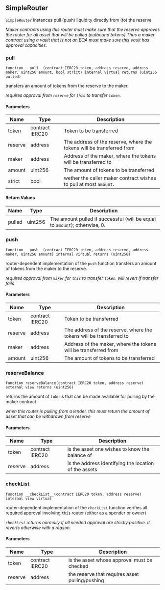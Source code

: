 ## SimpleRouter

`SimpleRouter` instances pull (push) liquidity directly from (to) the reserve

_Maker contracts using this router must make sure that the reserve approves the router for all asset that will be pulled (outbound tokens)
Thus a maker contract using a vault that is not an EOA must make sure this vault has approval capacities._

### __pull__

```solidity
function __pull__(contract IERC20 token, address reserve, address maker, uint256 amount, bool strict) internal virtual returns (uint256 pulled)
```

transfers an amount of tokens from the reserve to the maker.

_requires approval from `reserve` for `this` to transfer `token`._

#### Parameters

| Name | Type | Description |
| ---- | ---- | ----------- |
| token | contract IERC20 | Token to be transferred |
| reserve | address | The address of the reserve, where the tokens will be transferred from |
| maker | address | Address of the maker, where the tokens will be transferred to |
| amount | uint256 | The amount of tokens to be transferred |
| strict | bool | wether the caller maker contract wishes to pull at most `amount`. |

#### Return Values

| Name | Type | Description |
| ---- | ---- | ----------- |
| pulled | uint256 | The amount pulled if successful (will be equal to `amount`); otherwise, 0. |

### __push__

```solidity
function __push__(contract IERC20 token, address reserve, address maker, uint256 amount) internal virtual returns (uint256)
```

router-dependent implementation of the `push` function
transfers an amount of tokens from the maker to the reserve.

_requires approval from `maker` for `this` to transfer `token`.
will revert if transfer fails_

#### Parameters

| Name | Type | Description |
| ---- | ---- | ----------- |
| token | contract IERC20 | Token to be transferred |
| reserve | address | The address of the reserve, where the tokens will be transferred to |
| maker | address | Address of the maker, where the tokens will be transferred from |
| amount | uint256 | The amount of tokens to be transferred |

### reserveBalance

```solidity
function reserveBalance(contract IERC20 token, address reserve) external view returns (uint256)
```

returns the amount of `token`s that can be made available for pulling by the maker contract

_when this router is pulling from a lender, this must return the amount of asset that can be withdrawn from reserve_

#### Parameters

| Name | Type | Description |
| ---- | ---- | ----------- |
| token | contract IERC20 | is the asset one wishes to know the balance of |
| reserve | address | is the address identifying the location of the assets |

### __checkList__

```solidity
function __checkList__(contract IERC20 token, address reserve) internal view virtual
```

router-dependent implementation of the `checkList` function
verifies all required approval involving `this` router (either as a spender or owner)

_`checkList` returns normally if all needed approval are strictly positive. It reverts otherwise with a reason._

#### Parameters

| Name | Type | Description |
| ---- | ---- | ----------- |
| token | contract IERC20 | is the asset whose approval must be checked |
| reserve | address | the reserve that requires asset pulling/pushing |

